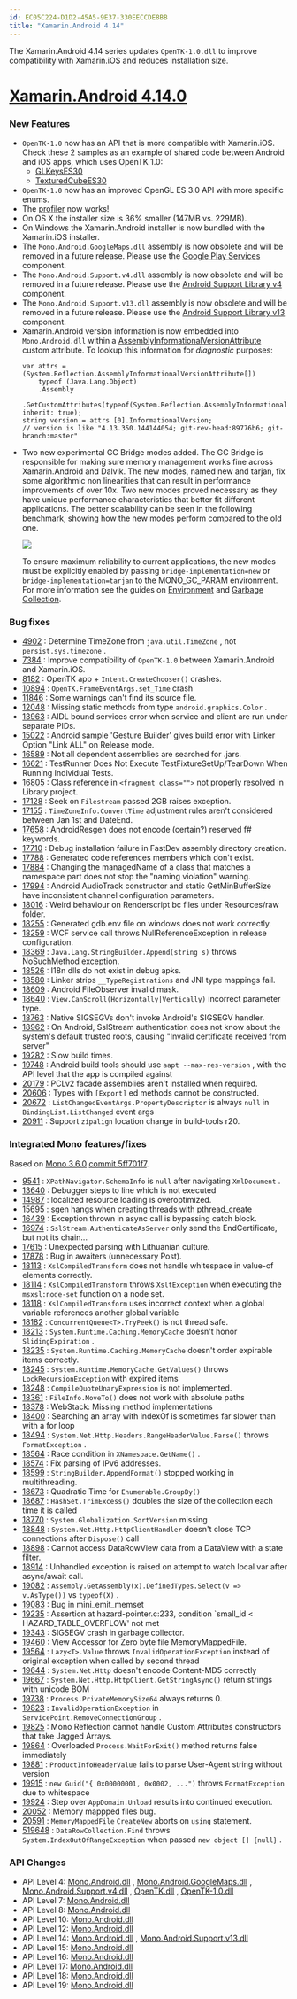 ```yaml
---
id: EC05C224-D1D2-45A5-9E37-330EECCDE8BB
title: "Xamarin.Android 4.14"
---
```


The Xamarin.Android 4.14 series updates `OpenTK-1.0.dll` to
improve compatibility with Xamarin.iOS and reduces installation size.

 <a name="0"></a>


 <a name="Xamarin.Android_4.14.0"></a>


#  [Xamarin.Android 4.14.0](#Xamarin.Android_4.14.0)

### New Features

<ul>
  <li><code>OpenTK-1.0</code> now has an API that is more compatible with Xamarin.iOS. Check these 2 samples as an example of shared code between Android and iOS apps, which uses OpenTK 1.0:
  	<ul>
  		<li><a href="https://github.com/xamarin/mobile-samples/tree/rodo-consolidate-opentk/GLKeysES30">GLKeysES30</a></li>
  		<li><a href="https://github.com/xamarin/mobile-samples/tree/rodo-consolidate-opentk/TexturedCubeES30">TexturedCubeES30</a></li>
  	</ul>
  </li>
  <li><code>OpenTK-1.0</code> now has an improved OpenGL ES 3.0 API with more specific enums.</li>
  <li>The
  	<a href="/guides/android/deployment,_testing,_and_metrics/profiling/">profiler</a>
  	now works!</li>
  <li>On OS X the installer size is 36% smaller (147MB vs. 229MB).</li>
  <li>On Windows the Xamarin.Android installer is now bundled with the Xamarin.iOS installer.</li>
  <li>The <code>Mono.Android.GoogleMaps.dll</code> assembly is now obsolete and
	  will be removed in a future release. Please use the
	  <a href="http://components.xamarin.com/view/googleplayservices">Google Play
	  Services</a> component.</li>
  <li>The <code>Mono.Android.Support.v4.dll</code> assembly is now obsolete and
	  will be removed in a future release. Please use the
  	<a href="http://components.xamarin.com/view/xamandroidsupportv4-18">Android
  	Support Library v4</a> component.</li>
  <li>The <code>Mono.Android.Support.v13.dll</code> assembly is now obsolete and
	  will be removed in a future release. Please use the
  	<a href="http://components.xamarin.com/view/xamandroidsupportv13-18">Android
  	Support Library v13</a> component.</li>
  <li>Xamarin.Android version information is now embedded into <code>Mono.Android.dll</code>
    within a <a href="http://msdn.microsoft.com/en-us/library/system.reflection.assemblyinformationalversionattribute(v=vs.110).aspx">AssemblyInformationalVersionAttribute</a> custom attribute. To lookup this information
    for <em>diagnostic</em> purposes:
    <pre><code class=" syntax brush-C#">var attrs = (System.Reflection.AssemblyInformationalVersionAttribute[])
    typeof (Java.Lang.Object)
    .Assembly
    .GetCustomAttributes(typeof(System.Reflection.AssemblyInformationalVersionAttribute), inherit: true);
string version = attrs [0].InformationalVersion;
// version is like "4.13.350.144144054; git-rev-head:89776b6; git-branch:master"</code></pre>
  </li>
  <li><p>Two new experimental GC Bridge modes added. The GC Bridge is responsible for making sure memory management works fine across Xamarin.Android and Dalvik.
    The new modes, named new and tarjan, fix some algorithmic non linearities that can result in performance improvements of over 10x. Two new modes proved necessary
    as they have unique performance characteristics that better fit different applications. The better scalability can be seen in the following benchmark, showing
    how the new modes perform compared to the old one. </p>
    <p><img src="Images/random_graph.png"></p>
    <p>To ensure maximum reliability to current applications, the new modes must be explicitly enabled by passing <code>bridge-implementation=new</code> or <code>bridge-implementation=tarjan</code>
    to the MONO_GC_PARAM environment. For more information see the guides on <a href="/guides/android/advanced_topics/environment/">Environment</a> and
    <a href="/guides/android/advanced_topics/garbage_collection/#GC_Bridge_Options">Garbage Collection</a>.
  </li>
</ul>

### Bug fixes

-   [4902](https://bugzilla.xamarin.com/show_bug.cgi?id=4902) : Determine TimeZone from  `java.util.TimeZone` , not  `persist.sys.timezone` . 
-   [7384](https://bugzilla.xamarin.com/show_bug.cgi?id=7384) : Improve compatibility of  `OpenTK-1.0` between Xamarin.Android and Xamarin.iOS. 
-   [8182](https://bugzilla.xamarin.com/show_bug.cgi?id=8182) : OpenTK app +  `Intent.CreateChooser()` crashes. 
-   [10894](https://bugzilla.xamarin.com/show_bug.cgi?id=10894) :  `OpenTK.FrameEventArgs.set_Time` crash 
-   [11846](https://bugzilla.xamarin.com/show_bug.cgi?id=11846) : Some warnings can't find its source file. 
-   [12048](https://bugzilla.xamarin.com/show_bug.cgi?id=12048) : Missing static methods from type  `android.graphics.Color` . 
-   [13963](https://bugzilla.xamarin.com/show_bug.cgi?id=13963) : AIDL bound services error when service and client are run under separate PIDs. 
-   [15022](https://bugzilla.xamarin.com/show_bug.cgi?id=15022) : Android sample 'Gesture Builder' gives build error with Linker Option "Link ALL" on Release mode. 
-   [16589](https://bugzilla.xamarin.com/show_bug.cgi?id=16589) : Not all dependent assemblies are searched for .jars. 
-   [16621](https://bugzilla.xamarin.com/show_bug.cgi?id=16621) : TestRunner Does Not Execute TestFixtureSetUp/TearDown When Running Individual Tests. 
-   [16805](https://bugzilla.xamarin.com/show_bug.cgi?id=16805) : Class reference in  `<fragment class="">` not properly resolved in Library project. 
-   [17128](http://bugzilla.xamarin.com/show_bug.cgi?id=17128) : Seek on  `Filestream` passed 2GB raises exception. 
-   [17155](https://bugzilla.xamarin.com/show_bug.cgi?id=17155) :  `TimeZoneInfo.ConvertTime` adjustment rules aren't considered between Jan 1st and DateEnd. 
-   [17658](https://bugzilla.xamarin.com/show_bug.cgi?id=17658) : AndroidResgen does not encode (certain?) reserved f# keywords. 
-   [17710](https://bugzilla.xamarin.com/show_bug.cgi?id=17710) : Debug installation failure in FastDev assembly directory creation. 
-   [17788](https://bugzilla.xamarin.com/show_bug.cgi?id=17788) : Generated code references members which don't exist. 
-   [17884](https://bugzilla.xamarin.com/show_bug.cgi?id=17884) : Changing the managedName of a class that matches a namespace part does not stop the "naming violation" warning. 
-   [17994](https://bugzilla.xamarin.com/show_bug.cgi?id=17994) : Android AudioTrack constructor and static GetMinBufferSize have inconsistent channel configuration parameters. 
-   [18016](https://bugzilla.xamarin.com/show_bug.cgi?id=18016) : Weird behaviour on Renderscript bc files under Resources/raw folder. 
-   [18255](https://bugzilla.xamarin.com/show_bug.cgi?id=18255) : Generated gdb.env file on windows does not work correctly. 
-   [18259](https://bugzilla.xamarin.com/show_bug.cgi?id=18259) : WCF service call throws NullReferenceException in release configuration. 
-   [18369](https://bugzilla.xamarin.com/show_bug.cgi?id=18369) :  `Java.Lang.StringBuilder.Append(string s)` throws NoSuchMethod exception. 
-   [18526](https://bugzilla.xamarin.com/show_bug.cgi?id=18526) : I18n dlls do not exist in debug apks. 
-   [18580](https://bugzilla.xamarin.com/show_bug.cgi?id=18580) : Linker strips  `__TypeRegistrations` and JNI type mappings fail. 
-   [18609](https://bugzilla.xamarin.com/show_bug.cgi?id=18609) : Android FileObserver invalid mask. 
-   [18640](https://bugzilla.xamarin.com/show_bug.cgi?id=18640) :  `View.CanScroll(Horizontally|Vertically)` incorrect parameter type. 
-   [18763](https://bugzilla.xamarin.com/show_bug.cgi?id=18763) : Native SIGSEGVs don't invoke Android's SIGSEGV handler. 
-   [18962](https://bugzilla.xamarin.com/show_bug.cgi?id=18962) : On Android, SslStream authentication does not know about the system's default trusted roots, causing "Invalid certificate received from server" 
-   [19282](https://bugzilla.xamarin.com/show_bug.cgi?id=19282) : Slow build times. 
-   [19748](https://bugzilla.xamarin.com/show_bug.cgi?id=19748) : Android build tools should use  `aapt --max-res-version` , with the API level that the app is compiled against 
-   [20179](https://bugzilla.xamarin.com/show_bug.cgi?id=20179) : PCLv2 facade assemblies aren't installed when required. 
-   [20606](https://bugzilla.xamarin.com/show_bug.cgi?id=20606) : Types with  `[Export]` ed methods cannot be constructed. 
-   [20672](https://bugzilla.xamarin.com/show_bug.cgi?id=20672) :  `ListChangedEventArgs.PropertyDescriptor` is always  `null` in  `BindingList.ListChanged` event args 
-   [20911](https://bugzilla.xamarin.com/show_bug.cgi?id=20911) : Support  `zipalign` location change in build-tools r20. 


### Integrated Mono features/fixes

Based on [Mono 3.6.0](http://www.mono-project.com/Release_Notes_Mono_3.6) [commit 5ff701f7](https://github.com/mono/mono/commit/5ff701f7b73ff3b3d455e6e00065debcc17d08bd).

-   [9541](https://bugzilla.xamarin.com/show_bug.cgi?id=9541) :  `XPathNavigator.SchemaInfo` is  `null` after navigating  `XmlDocument` . 
-   [13640](https://bugzilla.xamarin.com/show_bug.cgi?id=13640) : Debugger steps to line which is not executed 
-   [14987](https://bugzilla.xamarin.com/show_bug.cgi?id=14987) : localized resource loading is overoptimized. 
-   [15695](https://bugzilla.xamarin.com/show_bug.cgi?id=15695) : sgen hangs when creating threads with pthread_create 
-   [16439](https://bugzilla.xamarin.com/show_bug.cgi?id=16439) : Exception thrown in async call is bypassing catch block. 
-   [16974](https://bugzilla.xamarin.com/show_bug.cgi?id=16974) :  `SslStream.AuthenticateAsServer` only send the EndCertificate, but not its chain... 
-   [17615](https://bugzilla.xamarin.com/show_bug.cgi?id=17615) : Unexpected parsing with Lithuanian culture. 
-   [17878](https://bugzilla.xamarin.com/show_bug.cgi?id=17878) : Bug in awaiters (unnecessary Post). 
-   [18113](https://bugzilla.xamarin.com/show_bug.cgi?id=18113) :  `XslCompiledTransform` does not handle whitespace in value-of elements correctly. 
-   [18114](https://bugzilla.xamarin.com/show_bug.cgi?id=18114) :  `XslCompiledTransform` throws  `XsltException` when executing the  `msxsl:node-set` function on a node set. 
-   [18118](https://bugzilla.xamarin.com/show_bug.cgi?id=18118) :  `XslCompiledTransform` uses incorrect context when a global variable references another global variable 
-   [18182](https://bugzilla.xamarin.com/show_bug.cgi?id=18182) :  `ConcurrentQueue<T>.TryPeek()` is not thread safe. 
-   [18213](https://bugzilla.xamarin.com/show_bug.cgi?id=18213) :  `System.Runtime.Caching.MemoryCache` doesn't honor  `SlidingExpiration` . 
-   [18235](https://bugzilla.xamarin.com/show_bug.cgi?id=18235) :  `System.Runtime.Caching.MemoryCache` doesn't order expirable items correctly. 
-   [18245](https://bugzilla.xamarin.com/show_bug.cgi?id=18245) :  `System.Runtime.MemoryCache.GetValues()` throws  `LockRecursionException` with expired items 
-   [18248](https://bugzilla.xamarin.com/show_bug.cgi?id=18248) :  `CompileQuoteUnaryExpression` is not implemented. 
-   [18361](https://bugzilla.xamarin.com/show_bug.cgi?id=18361) :  `FileInfo.MoveTo()` does not work with absolute paths 
-   [18378](https://bugzilla.xamarin.com/show_bug.cgi?id=18378) : WebStack: Missing method implementations 
-   [18400](https://bugzilla.xamarin.com/show_bug.cgi?id=18400) : Searching an array with indexOf is sometimes far slower than with a for loop 
-   [18494](https://bugzilla.xamarin.com/show_bug.cgi?id=18494) :  `System.Net.Http.Headers.RangeHeaderValue.Parse()` throws  `FormatException` . 
-   [18564](https://bugzilla.xamarin.com/show_bug.cgi?id=18564) : Race condition in  `XNamespace.GetName()` . 
-   [18574](https://bugzilla.xamarin.com/show_bug.cgi?id=18574) : Fix parsing of IPv6 addresses. 
-   [18599](https://bugzilla.xamarin.com/show_bug.cgi?id=18599) :  `StringBuilder.AppendFormat()` stopped working in multithreading. 
-   [18673](https://bugzilla.xamarin.com/show_bug.cgi?id=18673) : Quadratic Time for  `Enumerable.GroupBy()` 
-   [18687](https://bugzilla.xamarin.com/show_bug.cgi?id=18687) :  `HashSet.TrimExcess()` doubles the size of the collection each time it is called 
-   [18770](https://bugzilla.xamarin.com/show_bug.cgi?id=18770) :  `System.Globalization.SortVersion` missing 
-   [18848](https://bugzilla.xamarin.com/show_bug.cgi?id=18848) :  `System.Net.Http.HttpClientHandler` doesn't close TCP connections after  `Dispose()` call 
-   [18898](https://bugzilla.xamarin.com/show_bug.cgi?id=18898) : Cannot access DataRowView data from a DataView with a state filter. 
-   [18914](https://bugzilla.xamarin.com/show_bug.cgi?id=18914) : Unhandled exception is raised on attempt to watch local var after async/await call. 
-   [19082](https://bugzilla.xamarin.com/show_bug.cgi?id=19082) :  `Assembly.GetAssembly(x).DefinedTypes.Select(v => v.AsType())` vs  `typeof(X)` . 
-   [19083](https://bugzilla.xamarin.com/show_bug.cgi?id=19083) : Bug in mini_emit_memset 
-   [19235](https://bugzilla.xamarin.com/show_bug.cgi?id=19235) : Assertion at hazard-pointer.c:233, condition `small_id &lt; HAZARD_TABLE_OVERFLOW' not met 
-   [19343](https://bugzilla.xamarin.com/show_bug.cgi?id=19343) : SIGSEGV crash in garbage collector. 
-   [19460](https://bugzilla.xamarin.com/show_bug.cgi?id=19460) : View Accessor for Zero byte file MemoryMappedFile. 
-   [19564](https://bugzilla.xamarin.com/show_bug.cgi?id=19564) :  `Lazy<T>.Value` throws  `InvalidOperationException` instead of original exception when called by second thread 
-   [19644](https://bugzilla.xamarin.com/show_bug.cgi?id=19644) :  `System.Net.Http` doesn't encode Content-MD5 correctly 
-   [19667](https://bugzilla.xamarin.com/show_bug.cgi?id=19667) :  `System.Net.Http.HttpClient.GetStringAsync()` return strings with unicode BOM 
-   [19738](https://bugzilla.xamarin.com/show_bug.cgi?id=19738) :  `Process.PrivateMemorySize64` always returns 0. 
-   [19823](https://bugzilla.xamarin.com/show_bug.cgi?id=19823) :  `InvalidOperationException` in  `ServicePoint.RemoveConnectionGroup` . 
-   [19825](https://bugzilla.xamarin.com/show_bug.cgi?id=19825) : Mono Reflection cannot handle Custom Attributes constructors that take Jagged Arrays. 
-   [19864](https://bugzilla.xamarin.com/show_bug.cgi?id=19864) : Overloaded  `Process.WaitForExit()` method returns false immediately 
-   [19881](https://bugzilla.xamarin.com/show_bug.cgi?id=19881) :  `ProductInfoHeaderValue` fails to parse User-Agent string without version 
-   [19915](https://bugzilla.xamarin.com/show_bug.cgi?id=19915) :  `new Guid("{ 0x00000001, 0x0002, ...")` throws  `FormatException` due to whitespace 
-   [19924](https://bugzilla.xamarin.com/show_bug.cgi?id=19924) : Step over  `AppDomain.Unload` results into continued execution. 
-   [20052](https://bugzilla.xamarin.com/show_bug.cgi?id=20052) : Memory mappped files bug. 
-   [20591](https://bugzilla.xamarin.com/show_bug.cgi?id=20591) :  `MemoryMappedFile`  `CreateNew` aborts on  `using` statement. 
-   [519648](https://bugzilla.novell.com/show_bug.cgi?id=519648) :  `DataRowCollection.Find` throws  `System.IndexOutOfRangeException` when passed  `new object [] {null}` . 


 <a name="API_Changes" class="injected"></a>


### API Changes

-  API Level 4:  [Mono.Android.dll](xamarin.android_4.14/level_4_diff/mono.android.dll) ,  [Mono.Android.GoogleMaps.dll](xamarin.android_4.14/level_4_diff/mono.android.googlemaps.dll) ,  [Mono.Android.Support.v4.dll](xamarin.android_4.14/level_4_diff/mono.android.support.v4.dll) ,  [OpenTK.dll](xamarin.android_4.14/level_4_diff/opentk.dll) ,  [OpenTK-1.0.dll](xamarin.android_4.14/level_4_diff/opentk-1.0.dll) 
-  API Level 7:  [Mono.Android.dll](xamarin.android_4.14/level_7_diff/mono.android.dll) 
-  API Level 8:  [Mono.Android.dll](xamarin.android_4.14/level_8_diff/mono.android.dll) 
-  API Level 10:  [Mono.Android.dll](xamarin.android_4.14/level_10_diff/mono.android.dll) 
-  API Level 12:  [Mono.Android.dll](xamarin.android_4.14/level_12_diff/mono.android.dll) 
-  API Level 14:  [Mono.Android.dll](xamarin.android_4.14/level_14_diff/mono.android.dll) ,  [Mono.Android.Support.v13.dll](xamarin.android_4.14/level_14_diff/mono.android.support.v13.dll) 
-  API Level 15:  [Mono.Android.dll](xamarin.android_4.14/level_15_diff/mono.android.dll) 
-  API Level 16:  [Mono.Android.dll](xamarin.android_4.14/level_16_diff/mono.android.dll) 
-  API Level 17:  [Mono.Android.dll](xamarin.android_4.14/level_17_diff/mono.android.dll) 
-  API Level 18:  [Mono.Android.dll](xamarin.android_4.14/level_18_diff/mono.android.dll) 
-  API Level 19:  [Mono.Android.dll](xamarin.android_4.14/level_19_diff/mono.android.dll)
